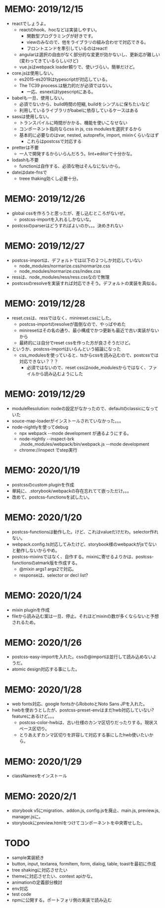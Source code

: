 # MEMO: 2019/12/15
- reactでしょうよ。
  - reactのhook、hocなどは実装しやすい。
    - 関数型プログラミングが好きです。
    - viewのみなので、他をライブラリの組み合わせで対応できる。
    - フロントエンドを牽引しているのはreact!
  - angularは選択の自由がなく部分的な変更が効かないし、更新応が難しい(変わってきているらしいけど)
  - vue.jsはwebpack loader頼りで、使いづらい。簡単だけど。
- core.jsは使用しない。
  - es2015-es2019はtypescriptが対応している。
  - The TC39 process.は魅力的だが必須ではない。
    - 一応、esnextはtypescriptにある。
- babelも一旦、使用しない。
  - 必須でないから、build時間の短縮, buildをシンプルに保ちたいなど
  - 利用しているライブラリがbabelに依存しているケースはある
- sassは使用しない。
  - トランスパイルに時間がかかる、機能を使いこなせない
  - コンポーネント指向ならcss in js, css modulesを選択するから
  - 基本的に必要なのはvar, nested, autoprefix, import, mixinくらいなはず
    - これらはpostcssで対応する
- pretterは不要
  - 一人で開発するからいらんだろう。lint+editorで十分かな。
- lodashも不要
  - functionは自作する、必須な物はそんなにないから。
- dateはdate-fnsで
  - treee thaking効くし必要十分。
# MEMO: 2019/12/26
- global cssを作ろうと思ったが、差し込むところがないぜ。
  - postcss-importを入れるしかないな。
- postcssのparserはどうすればよいのか。。。決めきれない
# MEMO: 2019/12/27
- postcss-importは、デフォルトでは以下の２つしか対応していない
  - node_modules/normarize.css/normarize.css
  - node_modules/normarize.css/index.css
- ressは、node_modules/ress/ress.cssなので無理
- postcssのresolveを実装すれば対応できそう。デフォルトの実装を真似る。
# MEMO: 2019/12/28
- reset.cssは、ressではなく、minireset.cssにした。
  - postcss-importのresolveが面倒なので、やっぱやめた
  - miniresetはその名の通り、最小構成でかつ更新も最近で古い実装がないから
  - 最終的には自分でreset cssを作った方が良さそうだけど。
- というか、postcss-importはいらんという結論になった
  - css_modulesを使っていると、tsからcssを読み込むので、postcssでは対応できない？？？
    - 必須ではないので、reset cssはnode_modulesからではなく、ファイルから読み込むようにした
# MEMO: 2019/12/29
- moduleResolution: nodeの設定がなかったので、defaultのclassicになっていた
- souce-map-loaderがインストールされていなかった。。。
- node-nightlyを使ってdebug
  - npx webpack --mode development が通るようにする。
  - node-nightly --inspect-brk ./node_modules/webpack/bin/webpack.js --mode development
  - chrome://inspect でstep実行
# MEMO: 2020/1/19
- postcssのcustom pluginを作成
- 単純に、.storybook/webpackの存在忘れてて嵌っただけ。。。
- 改めて、postcss-functionsを試したい。
# MEMO: 2020/1/20
- postcss-functionsは動作した。けど、これはvalueだけだわ。selector作れない。
- webpack.config.ts対応してみたけど、storybook様のwebpackがjsでないと動作しないからやめ。
- postcss-mixinsではなく、自作する。mixinに寄せるよりかは、postcss-functionsのatmark版を作成する。
  - @mixin args1 args2で対応。
  - responseは、selector or decl list?
# MEMO: 2020/1/24
- mixin pluginを作成
- fileから読み込む案は一旦、停止。それほどmixinの数が多くならないと予想されるため。
# MEMO: 2020/1/26
- postcss-easy-importを入れた。cssの@importは並行して読み込めないようだ。
- atomic design対応する事にした。
# MEMO: 2020/1/28
- web fonts対応、google fontsからRobotoとNoto Sans JPを入れた。
- hwbを使おうとしたが、postcss-preset-envはまだhwb対応していない? featureにあるけど。。。
  - postcss-color-hwbは、古い仕様のカンマ区切りだったりする。現状スペース区切り。
  - とりあえずカンマ区切りを許容して対応する事にしたhwb使いたいから。
# MEMO: 2020/1/29
- classNamesをインストール
# MEMO: 2020/2/1
- storybook v5にmigration、addon.js, config.jsを廃止、main.js, preview.js, manager.jsに。 
- storybookにpreview.htmlをつけてコンポーネントを中央寄せした。

# TODO
- sample実装続き
 - button, input, textarea, formItem, form, dialog, table, toastを最初に作成
- tree shakingに対応させたい
- themeに対応させたい、context apiかな。
- animationの定義部分検討
- env対応
- test code
- npmに公開する。ポートフォリ側の実装で読み込む
